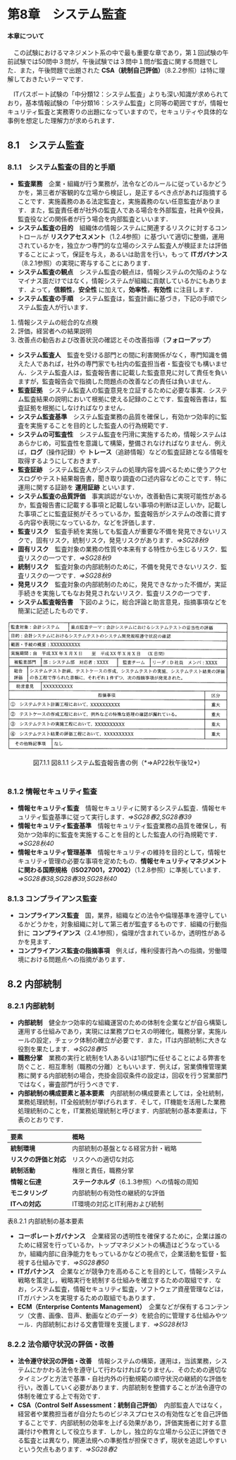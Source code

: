 # 第8章　システム監査

#### 本章について

　この試験におけるマネジメント系の中で最も重要な章であり，第１回試験の午前試験では50問中３問が，午後試験では３問中１問が監査に関する問題でした．また，午後問題で出題された **CSA（統制自己評価）**（8.2.2参照）は特に理解しておきたいテーマです．

　ITパスポート試験の「中分類12：システム監査」よりも深い知識が求められており，基本情報試験の「中分類16：システム監査」と同等の範囲ですが，情報セキュリティ監査と実務寄りの出題になっていますので，セキュリティや具体的な事例を想定した理解力が求められます．

## 8.1　システム監査

### 8.1.1　システム監査の目的と手順

- **監査業務**　企業・組織が行う業務が，法令などのルールに従っているかどうかを，第三者が客観的な立場から検証し，是正するべき点があれば指摘することです．実施義務のある法定監査と，実施義務のない任意監査があります．また，監査責任者が社外の監査人である場合を外部監査，社員や役員，監査役などの関係者が行う場合を内部監査といいます．
- **システム監査の目的**　組織体の情報システムに関連するリスクに対するコントロールが **リスクアセスメント**（1.2.4参照）に基づいて適切に整備，運用されているかを，独立かつ専門的な立場のシステム監査人が検証または評価することによって，保証を与え，あるいは助言を行い，もって **ITガバナンス**（8.2.1参照）の実現に寄与することにあります．
- **システム監査の観点**　システム監査の観点は，情報システムの欠陥のようなマイナス面だけではなく，情報システムが組織に貢献しているかにもあります．よって，**信頼性**，**安全性** に加えて，**効率性**，**有効性** に注目します．
- **システム監査の手順**　システム監査は，監査計画に基づき，下記の手順でシステム監査人が行います．
 1. 情報システムの総合的な点検
 1. 評価，経営者への結果説明　
 1. 改善点の勧告および改善状況の確認とその改善指導（**フォローアップ**）  
- **システム監査人**　監査を受ける部門との間に利害関係がなく，専門知識を備えた人であれば，社外の専門家でも社内の監査担当者・監査役でも構いません．システム監査人は，監査報告書に記載した監査意見に対して責任を負いますが，監査報告会で指摘した問題点の改善などの責任は負いません．
- **監査証拠**　システム監査人の監査意見を立証するために必要な事実．システム監査結果の説明において根拠に使える記録のことです．監査報告書は，監査証拠を根拠にしなければなりません．
- **システム監査基準**　システム監査業務の品質を確保し，有効かつ効率的に監査を実施することを目的とした監査人の行為規範です．
- **システムの可監査性**　システム監査を円滑に実施するため，情報システムはあらかじめ，可監査性を意識して構築，整備されなければなりません．例えば，**ログ**（操作記録）や **トレース**（追跡情報）などの監査証跡となる情報を取得するようにしておきます．
- **監査証跡**　システム監査人がシステムの処理内容を調べるために使うアクセスログやテスト結果報告書，聞き取り調査の口述内容などのことです．特に運用に関する証跡を **運用証跡** といいます．
- **システム監査の品質評価**　事実誤認がないか，改善勧告に実現可能性があるか，監査報告書に記載する事項と記載しない事項の判断は正しいか，記載した事項ごとに監査証拠がそろっているか，監査報告がシステムの改善に資する内容や表現になっているか，などを評価します．
- **監査リスク**　監査手続を実施しても監査人が重要な不備を発見できないリスクで，固有リスク，統制リスク，発見リスクがあります．*⇒SG28秋9*
- **固有リスク**　監査対象の業務の性質や本来有する特性から生じるリスク．監査リスクの一つです．*⇒SG28秋9*
- **統制リスク**　監査対象の内部統制のために，不備を発見できないリスク．監査リスクの一つです．*⇒SG28秋9*
- **発見リスク**　監査対象の内部統制のために，発見できなかった不備が，実証手続きを実施してもなお発見されないリスク．監査リスクの一つです．
- **システム監査報告書**　下図のように，総合評論と助言意見，指摘事項などを簡潔に記述したものです．

 ![図8.1.1](chap08.images/image001.jpg)

<center>図7.1.1 図8.1.1 システム監査報告書の例（*⇒AP22秋午後12*）<br>　</center>

### 8.1.2 情報セキュリティ監査

- **情報セキュリティ監査**　情報セキュリティに関するシステム監査．情報セキュリティ監査基準に従って実行します．*⇒SG28春2,SG28春39*
- **情報セキュリティ監査基準**　情報セキュリティ監査業務の品質を確保し，有効かつ効率的に監査を実施することを目的とした監査人の行為規範です．*⇒SG28秋40*
- **情報セキュリティ管理基準**　情報セキュリティの維持を目的として，情報セキュリティ管理の必要な事項を定めたもの．**情報セキュリティマネジメントに関わる国際規格（ISO27001，27002）**（1.2.8参照）に準拠しています．*⇒SG28春38,SG28春39,SG28秋40*

### 8.1.3 コンプライアンス監査

- **コンプライアンス監査**　国，業界，組織などの法令や倫理基準を遵守しているかどうかを，対象組織に対して第三者が監査するものです．組織の行動指針に **コンプライアンス**（2.4.1参照），倫理が含まれているか，透明性があるかを見ます．
- **コンプライアンス監査の指摘事項**　例えば，権利侵害行為への指摘，労働環境における問題点への指摘があります．

## 8.2 内部統制

### 8.2.1 内部統制

- **内部統制**　健全かつ効率的な組織運営のための体制を企業などが自ら構築し運用する仕組みであり，実現には業務プロセスの明確化，職務分掌，実施ルールの設定，チェック体制の確立が必要です．また，ITは内部統制に大きな役割を果たします．*⇒SG28春15*
- **職務分掌**　業務の実行と統制を1人あるいは1部門に任せることによる弊害を防ぐこと．相互牽制（職務の分離）ともいいます．例えば，営業債権管理業務に関する内部統制の場合，売掛金回収条件の設定は，回収を行う営業部門ではなく，審査部門が行うべきです．
- **内部統制の構成要素と基本要素**　内部統制の構成要素としては，全社統制，業務処理統制，IT全般統制が挙げられます．そして，IT機能を活用した業務処理統制のことを，IT業務処理統制と呼びます．内部統制の基本要素は，下表のとおりです．

| 要素 | 概略 |
|:----|:-----|
| **統制環境** | 内部統制の基盤となる経営方針・戦略 |
| **リスクの評価と対応** | リスクへの適切な対応 |
| **統制活動** | 権限と責任，職務分掌 |
| **情報と伝達** | **ステークホルダ**（6.1.3参照）への情報の周知 |
| **モニタリング** | 内部統制の有効性の継続的な評価 |
| **ITへの対応** | IT環境の対応とIT利用および統制 |

表8.2.1 内部統制の基本要素

- **コーポレートガバナンス**　企業経営の透明性を確保するために，企業は誰のために経営を行っているか，トップマネジメントの構造はどうなっているか，組織内部に自浄能力をもっているかなどの視点で，企業活動を監督・監視する仕組みです．*⇒SG28春50*
- **ITガバナンス**　企業などが競争力を高めることを目的として，情報システム戦略を策定し，戦略実行を統制する仕組みを確立するための取組です．なお，システム監査，情報セキュリティ監査，ソフトウェア資産管理などは，ITガバナンスを実現するための取組でもあります．
- **ECM（Enterprise Contents Management）**　企業などが保有するコンテンツ（文書、画像、音声、動画などのデータ）を統合的に管理する仕組みやツール．内部統制における文書管理を支援します．*⇒SG28秋13*

### 8.2.2 法令順守状況の評価・改善

- **法令遵守状況の評価・改善**　情報システムの構築，運用は，当該業務，システムにかかわる法令を遵守して行わなければなりません．そのための適切なタイミングと方法で基準・自社内外の行動規範の順守状況の継続的な評価を行い，改善していく必要があります．内部統制を整備することが法令遵守の体制を確立する上で有効です．
- **CSA（Control Self Assessment：統制自己評価）**　内部監査人ではなく，経営者や業務担当者が自分たちのビジネスプロセスの有効性などを自己評価することです．内部統制の効率を上げる効果があり，評価実施者に対する意識付けや教育として役立ちます．しかし，独立的な立場から公正に評価できる監査とは異なり，関連法規への準拠性が担保できず，現状を追認しやすいという欠点もあります．*⇒SG28春2*

